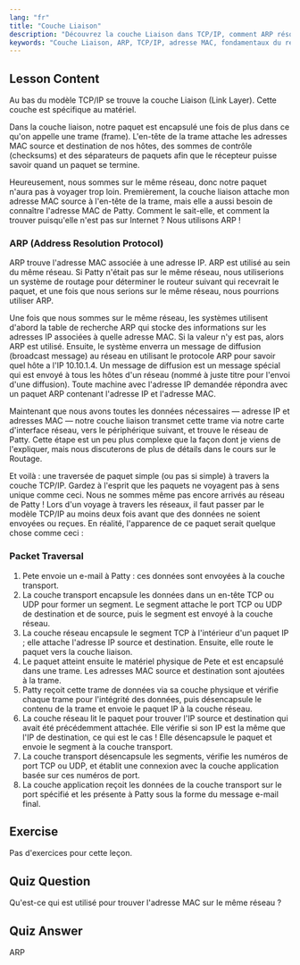 ```yaml
---
lang: "fr"
title: "Couche Liaison"
description: "Découvrez la couche Liaison dans TCP/IP, comment ARP résout les adresses MAC et la traversée des paquets. Comprenez les fondamentaux du réseau avec ce tutoriel de mise en réseau Linux."
keywords: "Couche Liaison, ARP, TCP/IP, adresse MAC, fondamentaux du réseau, mise en réseau Linux, débutant, tutoriel"
---
```


## Lesson Content

Au bas du modèle TCP/IP se trouve la couche Liaison (Link Layer). Cette couche est spécifique au matériel.

Dans la couche liaison, notre paquet est encapsulé une fois de plus dans ce qu'on appelle une trame (frame). L'en-tête de la trame attache les adresses MAC source et destination de nos hôtes, des sommes de contrôle (checksums) et des séparateurs de paquets afin que le récepteur puisse savoir quand un paquet se termine.

Heureusement, nous sommes sur le même réseau, donc notre paquet n'aura pas à voyager trop loin. Premièrement, la couche liaison attache mon adresse MAC source à l'en-tête de la trame, mais elle a aussi besoin de connaître l'adresse MAC de Patty. Comment le sait-elle, et comment la trouver puisqu'elle n'est pas sur Internet ? Nous utilisons ARP !

### ARP (Address Resolution Protocol)

ARP trouve l'adresse MAC associée à une adresse IP. ARP est utilisé au sein du même réseau. Si Patty n'était pas sur le même réseau, nous utiliserions un système de routage pour déterminer le routeur suivant qui recevrait le paquet, et une fois que nous serions sur le même réseau, nous pourrions utiliser ARP.

Une fois que nous sommes sur le même réseau, les systèmes utilisent d'abord la table de recherche ARP qui stocke des informations sur les adresses IP associées à quelle adresse MAC. Si la valeur n'y est pas, alors ARP est utilisé. Ensuite, le système enverra un message de diffusion (broadcast message) au réseau en utilisant le protocole ARP pour savoir quel hôte a l'IP 10.10.1.4. Un message de diffusion est un message spécial qui est envoyé à tous les hôtes d'un réseau (nommé à juste titre pour l'envoi d'une diffusion). Toute machine avec l'adresse IP demandée répondra avec un paquet ARP contenant l'adresse IP et l'adresse MAC.

Maintenant que nous avons toutes les données nécessaires — adresse IP et adresses MAC — notre couche liaison transmet cette trame via notre carte d'interface réseau, vers le périphérique suivant, et trouve le réseau de Patty. Cette étape est un peu plus complexe que la façon dont je viens de l'expliquer, mais nous discuterons de plus de détails dans le cours sur le Routage.

Et voilà : une traversée de paquet simple (ou pas si simple) à travers la couche TCP/IP. Gardez à l'esprit que les paquets ne voyagent pas à sens unique comme ceci. Nous ne sommes même pas encore arrivés au réseau de Patty ! Lors d'un voyage à travers les réseaux, il faut passer par le modèle TCP/IP au moins deux fois avant que des données ne soient envoyées ou reçues. En réalité, l'apparence de ce paquet serait quelque chose comme ceci :

### Packet Traversal

1. Pete envoie un e-mail à Patty : ces données sont envoyées à la couche transport.
2. La couche transport encapsule les données dans un en-tête TCP ou UDP pour former un segment. Le segment attache le port TCP ou UDP de destination et de source, puis le segment est envoyé à la couche réseau.
3. La couche réseau encapsule le segment TCP à l'intérieur d'un paquet IP ; elle attache l'adresse IP source et destination. Ensuite, elle route le paquet vers la couche liaison.
4. Le paquet atteint ensuite le matériel physique de Pete et est encapsulé dans une trame. Les adresses MAC source et destination sont ajoutées à la trame.
5. Patty reçoit cette trame de données via sa couche physique et vérifie chaque trame pour l'intégrité des données, puis désencapsule le contenu de la trame et envoie le paquet IP à la couche réseau.
6. La couche réseau lit le paquet pour trouver l'IP source et destination qui avait été précédemment attachée. Elle vérifie si son IP est la même que l'IP de destination, ce qui est le cas ! Elle désencapsule le paquet et envoie le segment à la couche transport.
7. La couche transport désencapsule les segments, vérifie les numéros de port TCP ou UDP, et établit une connexion avec la couche application basée sur ces numéros de port.
8. La couche application reçoit les données de la couche transport sur le port spécifié et les présente à Patty sous la forme du message e-mail final.

## Exercise

Pas d'exercices pour cette leçon.

## Quiz Question

Qu'est-ce qui est utilisé pour trouver l'adresse MAC sur le même réseau ?

## Quiz Answer

ARP
